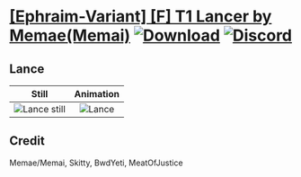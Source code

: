 # [\[Ephraim-Variant\] \[F\] T1 Lancer by Memae\(Memai\)](./) [![Download](https://img.shields.io/badge/Download--red?style=social&logo=github)](https://minhaskamal.github.io/DownGit/#/home?url=https://github.com/Klokinator/FE-Repo/tree/main/Battle%20Animations%2FInfantry%20-%20(Lnc)%20Soldiers%2C%20Halberdiers%2F%5BEphraim-Variant%5D%20%5BF%5D%20T1%20Lancer%20by%20Memae(Memai)%2F2.%20Lance) [![Discord](https://img.shields.io/badge/Discord--blue?style=social&logo=discord)](https://discord.gg/C7VNGnyTPA)

## Lance

| Still | Animation |
| :---: | :-------: |
| ![Lance still](./Lance_000.png) | ![Lance](./Lance.gif) |

## Credit

Memae/Memai, Skitty, BwdYeti, MeatOfJustice
